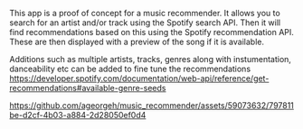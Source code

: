 This app is a proof of concept for a music recommender. 
It allows you to search for an artist and/or track using the Spotify search API.
Then it will find recommendations based on this using the Spotify recommendation API.
These are then displayed with a preview of the song if it is available. 

Additions such as multiple artists, tracks, genres along with instumentation, danceability etc can be added to fine tune the recommendations
https://developer.spotify.com/documentation/web-api/reference/get-recommendations#available-genre-seeds


https://github.com/ageorgeh/music_recommender/assets/59073632/797811be-d2cf-4b03-a884-2d28050ef0d4

